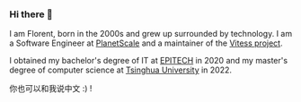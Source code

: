 ### Hi there 👋

I am Florent, born in the 2000s and grew up surrounded by technology. I am a Software Engineer at [PlanetScale](https://planetscale.com) and a maintainer of the [Vitess project](https://github.com/vitessio/vitess).

I obtained my bachelor's degree of IT at [EPITECH](https://www.epitech.eu/en/) in 2020 and my master's degree of computer science at [Tsinghua University](https://www.tsinghua.edu.cn/en/) in 2022.

你也可以和我说中文 :) !
